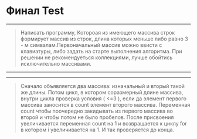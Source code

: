 # Финал Test #
___
>Написать программу, Котороая из имеющего массива строк формирует массив из строк, длина которых меньше либо равно 3 - м симвалам.Первоначальный массив можно ввисти с клавиатуры, либо задать на старте выполнения алгоритма. При решении не рекомендуеться коллекциями, лучше обойтись исключительно массивами.
___
___
>Сначало объявляется два массива: изначальный и вторый такой же длины. Потом цикл, в котором соразмерный длине массива, внутри цикла проверка условия ( <=3 ), если да элемент первого массива заносится в count элемент второго массива. Переменная count чтобы поочередно закидывать из первого массива во второй и чтобы потом не было пробелов. После присвоения увеличивается переменная count на 1 и возвращается к циклу for в котором i увеличивается на 1. И так проверяется до конца.